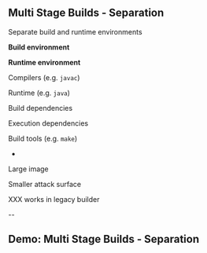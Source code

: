 ## Multi Stage Builds - Separation

Separate build and runtime environments

<div class="layout-double">

**Build environment**

**Runtime environment**

Compilers (e.g. `javac`)

Runtime (e.g. `java`)

Build dependencies

Execution dependencies

Build tools (e.g. `make`)

-

Large image

Smaller attack surface

</div>

XXX works in legacy builder

--

## Demo: Multi Stage Builds - Separation

<!-- include: separation-0.command -->

<!-- include: separation-1.command -->
